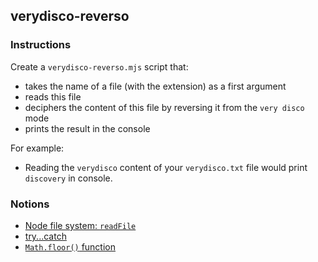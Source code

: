 ## verydisco-reverso

### Instructions

Create a `verydisco-reverso.mjs` script that:

- takes the name of a file (with the extension) as a first argument
- reads this file
- deciphers the content of this file by reversing it from the `very disco` mode
- prints the result in the console

For example:

- Reading the `verydisco` content of your `verydisco.txt` file would print `discovery` in console.

### Notions

- [Node file system: `readFile`](https://nodejs.org/api/fs.html#fs_fspromises_readfile_path_options)
- [try...catch](https://developer.mozilla.org/en-US/docs/Web/JavaScript/Reference/Statements/try...catch)
- [`Math.floor()` function](https://developer.mozilla.org/en-US/docs/Web/JavaScript/Reference/Global_Objects/Math/floor)
